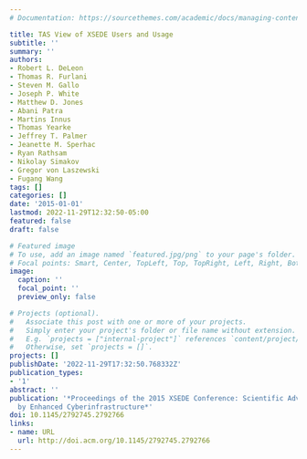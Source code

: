 ```yaml
---
# Documentation: https://sourcethemes.com/academic/docs/managing-content/

title: TAS View of XSEDE Users and Usage
subtitle: ''
summary: ''
authors:
- Robert L. DeLeon
- Thomas R. Furlani
- Steven M. Gallo
- Joseph P. White
- Matthew D. Jones
- Abani Patra
- Martins Innus
- Thomas Yearke
- Jeffrey T. Palmer
- Jeanette M. Sperhac
- Ryan Rathsam
- Nikolay Simakov
- Gregor von Laszewski
- Fugang Wang
tags: []
categories: []
date: '2015-01-01'
lastmod: 2022-11-29T12:32:50-05:00
featured: false
draft: false

# Featured image
# To use, add an image named `featured.jpg/png` to your page's folder.
# Focal points: Smart, Center, TopLeft, Top, TopRight, Left, Right, BottomLeft, Bottom, BottomRight.
image:
  caption: ''
  focal_point: ''
  preview_only: false

# Projects (optional).
#   Associate this post with one or more of your projects.
#   Simply enter your project's folder or file name without extension.
#   E.g. `projects = ["internal-project"]` references `content/project/deep-learning/index.md`.
#   Otherwise, set `projects = []`.
projects: []
publishDate: '2022-11-29T17:32:50.768332Z'
publication_types:
- '1'
abstract: ''
publication: '*Proceedings of the 2015 XSEDE Conference: Scientific Advancements Enabled
  by Enhanced Cyberinfrastructure*'
doi: 10.1145/2792745.2792766
links:
- name: URL
  url: http://doi.acm.org/10.1145/2792745.2792766
---
```

